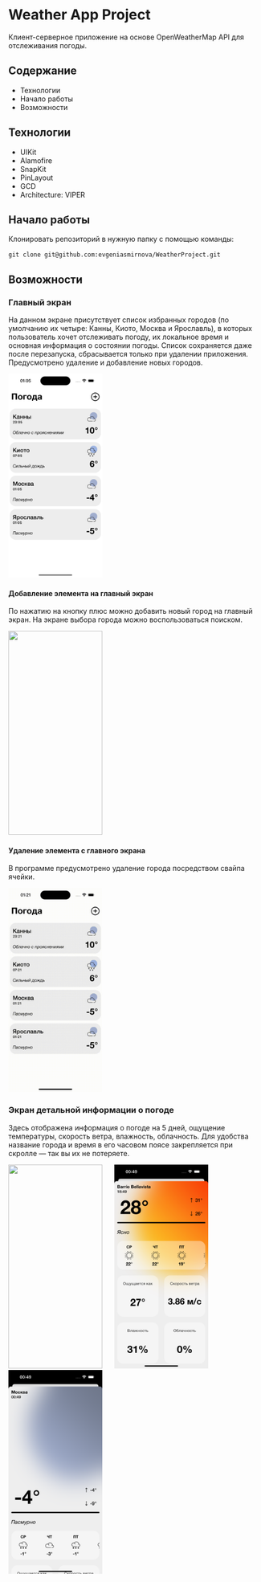 # Weather App Project
Клиент-серверное приложение на основе OpenWeatherMap API для отслеживания погоды.

## Содержание
- Технологии
-  Начало работы
-  Возможности

## Технологии
- UIKit
- Alamofire
- SnapKit
- PinLayout
- GCD
- Architecture: VIPER

## Начало работы

Клонировать репозиторий в нужную папку с помощью команды:
```
git clone git@github.com:evgeniasmirnova/WeatherProject.git
```

## Возможности


### Главный экран
На данном экране присутствует список избранных городов (по умолчанию их четыре: Канны, Киото, Москва и Ярославль), в которых пользователь хочет отслеживать погоду, их локальное время и основная информация о состоянии погоды. 
Список сохраняется даже после перезапуска, сбрасывается только при удалении приложения. Предусмотрено удаление и добавление новых городов.

<img src="ReadMeAssets/mainScreen.png" width="187" height="406"/>

#### Добавление элемента на главный экран
По нажатию на кнопку плюс можно добавить новый город на главный экран. На экране выбора города можно воспользоваться поиском.

<img src="ReadMeAssets/addCity.gif" width="187" height="406"/>

#### Удаление элемента с главного экрана
В программе предусмотрено удаление города посредством свайпа ячейки.

<img src="ReadMeAssets/deleteCity.gif" width="187" height="406"/>

### Экран детальной информации о погоде 
Здесь отображена информация о погоде на 5 дней, ощущение температуры, скорость ветра, влажность, облачность. 
Для удобства название города и время в его часовом поясе закрепляется при скролле — так вы их не потеряете.

<img src="ReadMeAssets/detailScreen.gif" width="187" height="406"/> <img src="ReadMeAssets/santiagoDetail.png" width="187" height="406" hspace="20"/> <img src="ReadMeAssets/moscowDetail.png" width="187" height="406"/> 
